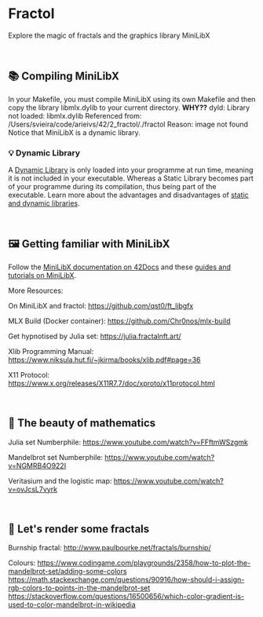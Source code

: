 # Fractol
Explore the magic of fractals and the graphics library MiniLibX

<br/>

## 📚 Compiling MiniLibX
In your Makefile, you must compile MiniLibX using its own Makefile and then copy the library libmlx.dylib to your current directory.
**WHY??**
dyld: Library not loaded: libmlx.dylib
  Referenced from: /Users/svieira/code/arieivs/42/2_fractol/./fractol
  Reason: image not found
Notice that MiniLibX is a dynamic library.

### 💡 Dynamic Library
A [Dynamic Library](https://www.techopedia.com/definition/27133/dynamic-library) is only loaded into your programme at run time, meaning it is not included in your executable.
Whereas a Static Library becomes part of your programme during its compilation, thus being part of the executable.
Learn more about the advantages and disadvantages of [static and dynamic libraries](https://www.learncpp.com/cpp-tutorial/a1-static-and-dynamic-libraries/).

<br/>

## 🖼 Getting familiar with MiniLibX
Follow the [MiniLibX documentation on 42Docs](https://harm-smits.github.io/42docs/libs/minilibx.html) and these [guides and tutorials on MiniLibX](https://gontjarow.github.io/MiniLibX/).

More Resources:

On MiniLibX and fractol: https://github.com/qst0/ft_libgfx

MLX Build (Docker container): https://github.com/Chr0nos/mlx-build

Get hypnotised by Julia set: https://julia.fractalnft.art/

Xlib Programming Manual: https://www.niksula.hut.fi/~jkirma/books/xlib.pdf#page=36

X11 Protocol: https://www.x.org/releases/X11R7.7/doc/xproto/x11protocol.html

<br/>

## 🐰 The beauty of mathematics

Julia set Numberphile: https://www.youtube.com/watch?v=FFftmWSzgmk

Mandelbrot set Numberphile: https://www.youtube.com/watch?v=NGMRB4O922I

Veritasium and the logistic map: https://www.youtube.com/watch?v=ovJcsL7vyrk

<br/>

## 🎨 Let's render some fractals

Burnship fractal: http://www.paulbourke.net/fractals/burnship/

Colours:
https://www.codingame.com/playgrounds/2358/how-to-plot-the-mandelbrot-set/adding-some-colors
https://math.stackexchange.com/questions/90916/how-should-i-assign-rgb-colors-to-points-in-the-mandelbrot-set
https://stackoverflow.com/questions/16500656/which-color-gradient-is-used-to-color-mandelbrot-in-wikipedia
